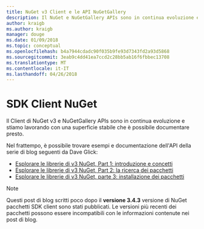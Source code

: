 ```yaml
---
title: NuGet v3 Client e le API NuGetGallery
description: Il NuGet e NuGetGallery APIs sono in continua evoluzione e non ancora documentati, ma esempi sono disponibili nel blog di Dave Glick.
author: kraigb
ms.author: kraigb
manager: douge
ms.date: 01/09/2018
ms.topic: conceptual
ms.openlocfilehash: b4a7944cdadc90f035b9fe93d7343fd2a93d5868
ms.sourcegitcommit: 3eab9c4dd41ea7ccd2c28bb5ab16f6fbbec13708
ms.translationtype: MT
ms.contentlocale: it-IT
ms.lasthandoff: 04/26/2018
---
```

# <a name="nuget-client-sdk"></a>SDK Client NuGet

Il Client di NuGet v3 e NuGetGallery APIs sono in continua evoluzione e stiamo lavorando con una superficie stabile che è possibile documentare presto.

Nel frattempo, è possibile trovare esempi e documentazione dell'API della serie di blog seguenti da Dave Glick:

- [Esplorare le librerie di v3 NuGet, Part 1: introduzione e concetti](http://daveaglick.com/posts/exploring-the-nuget-v3-libraries-part-1)
- [Esplorare le librerie di v3 NuGet, Part 2: la ricerca dei pacchetti](http://daveaglick.com/posts/exploring-the-nuget-v3-libraries-part-2)
- [Esplorare le librerie di v3 NuGet, parte 3: installazione dei pacchetti](http://daveaglick.com/posts/exploring-the-nuget-v3-libraries-part-3)

> [!Note]
> Questi post di blog scritti poco dopo il **versione 3.4.3** versione di NuGet pacchetti SDK client sono stati pubblicati.
> Le versioni più recenti dei pacchetti possono essere incompatibili con le informazioni contenute nei post di blog.
